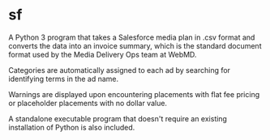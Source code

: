 # sf

A Python 3 program that takes a Salesforce media plan in .csv format and converts the data into an invoice summary, which is the standard document format used by the Media Delivery Ops team at WebMD.

Categories are automatically assigned to each ad by searching for identifying terms in the ad name.

Warnings are displayed upon encountering placements with flat fee pricing or placeholder placements with no dollar value.

A standalone executable program that doesn't require an existing installation of Python is also included.
